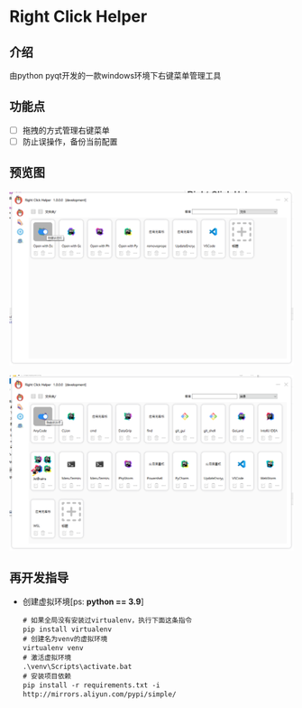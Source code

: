 # Right Click Helper

## 介绍
由python pyqt开发的一款windows环境下右键菜单管理工具

## 功能点
* [ ] 拖拽的方式管理右键菜单
* [ ] 防止误操作，备份当前配置

## 预览图

![](./markdownRc/0.png)

![](./markdownRc/1.png)

## 再开发指导
* 创建虚拟环境[ps: **python == 3.9**]
  ```shell script
  # 如果全局没有安装过virtualenv，执行下面这条指令
  pip install virtualenv
  # 创建名为venv的虚拟环境
  virtualenv venv
  # 激活虚拟环境
  .\venv\Scripts\activate.bat
  # 安装项目依赖
  pip install -r requirements.txt -i http://mirrors.aliyun.com/pypi/simple/
  ```
